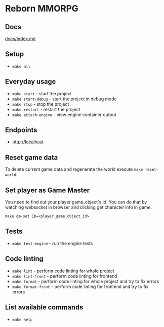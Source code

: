# Reborn MMORPG

## Docs
[docs/index.md](docs/index.md)

## Setup
- `make all`

## Everyday usage
- `make start` - start the project
- `make start-debug` - start the project in debug mode
- `make stop` - stop the project
- `make restart` - restart the project
- `make attach-engine` - view engine container output

## Endpoints
- [http://localhost](http://localhost)

## Reset game data
To delete current game data and regenerate the world execute `make reset-world`.

## Set player as Game Master
You need to find out your player game_object's id. You can do that by watching websocket in browser and clicking get character info in game.

`make gm-set ID=<player_game_object_id>`

## Tests
- `make test-engine` - run the engine tests

## Code linting
- `make lint` - perform code linting for whole project
- `make lint-front` - perform code linting for frontend
- `make format` - perform code linting for whole project and try to fix errors
- `make format-front` - perform code linting for frontend and try to fix errors

## List available commands
- `make help`

